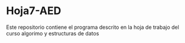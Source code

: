 # Hoja7-AED
Este repositorio contiene el programa descrito en la hoja de trabajo del curso algorimo y estructuras de datos
